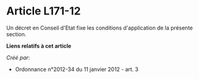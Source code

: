 # Article L171-12

Un décret en Conseil d'Etat fixe les conditions d'application de la présente section.

**Liens relatifs à cet article**

_Créé par_:

  - Ordonnance n°2012-34 du 11 janvier 2012 - art. 3
